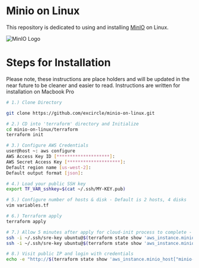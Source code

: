 # Minio on Linux

This repository is dedicated to using and installing [MinIO](https://min.io/product/enterprisearchitecture) on Linux.

![MinIO Logo](https://blog.min.io/content/images/2019/05/0_hReq8dEVSFIYJMDv.png)

# Steps for Installation

Please note, these instructions are place holders and will be updated in the near future to be cleaner and easier to read. Instructions are written for installation on Macbook Pro

```bash
# 1.) Clone Directory

git clone https://github.com/excircle/minio-on-linux.git

# 2.) CD into 'terraform' directory and Initialize
cd minio-on-linux/terraform
terraform init

# 3.) Configure AWS Credentials
user@host ~: aws configure                            
AWS Access Key ID [********************]: 
AWS Secret Access Key [********************]: 
Default region name [us-west-2]: 
Default output format [json]:

# 4.) Load your public SSH key
export TF_VAR_sshkey=$(cat ~/.ssh/MY-KEY.pub)

# 5.) Configure number of hosts & disk - Default is 2 hosts, 4 disks
vim variables.tf

# 6.) Terraform apply
terraform apply

# 7.) Allow 5 minutes after apply for cloud-init process to complete - Start MinIO
ssh -i ~/.ssh/sre-key ubuntu@$(terraform state show 'aws_instance.minio_host["minio-1"]' | grep "public_ip\ " | awk '{print $NF}' | sed 's|"||g') "sudo systemctl start minio"
ssh -i ~/.ssh/sre-key ubuntu@$(terraform state show 'aws_instance.minio_host["minio-2"]' | grep "public_ip\ " | awk '{print $NF}' | sed 's|"||g') "sudo systemctl start minio"

# 8.) Visit public IP and login with credentials
echo -e "http://$(terraform state show 'aws_instance.minio_host["minio-1"]' | grep "public_ip\ " | awk '{print $NF}' | sed 's|"||g'):9001"
```